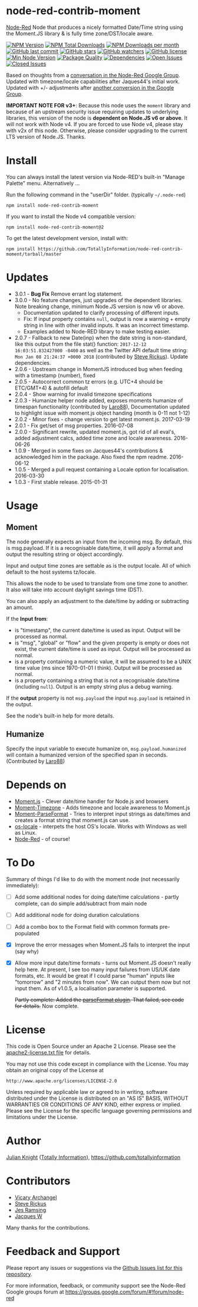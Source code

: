 # node-red-contrib-moment
[Node-Red](http://nodered.org) Node that produces a nicely formatted Date/Time string using the Moment.JS library & is fully time zone/DST/locale aware.

[![NPM Version](https://img.shields.io/npm/v/node-red-contrib-moment.svg)](https://www.npmjs.com/package/node-red-contrib-moment)
[![NPM Total Downloads](https://img.shields.io/npm/dt/node-red-contrib-moment.svg)](https://www.npmjs.com/package/node-red-contrib-moment)
[![NPM Downloads per month](https://img.shields.io/npm/dm/node-red-contrib-moment.svg)](https://www.npmjs.com/package/node-red-contrib-moment)
[![GitHub last commit](https://img.shields.io/github/last-commit/totallyinformation/node-red-contrib-moment.svg)](https://github.com/TotallyInformation/node-red-contrib-moment)
[![GitHub stars](https://img.shields.io/github/stars/TotallyInformation/node-red-contrib-moment.svg)](https://github.com/TotallyInformation/node-red-contrib-moment/watchers)
[![GitHub watchers](https://img.shields.io/github/watchers/TotallyInformation/node-red-contrib-moment.svg)](https://github.com/TotallyInformation/node-red-contrib-moment/stargazers)
[![GitHub license](https://img.shields.io/github/license/TotallyInformation/node-red-contrib-moment.svg)](https://github.com/TotallyInformation/node-red-contrib-moment/blob/master/LICENSE)
[![Min Node Version](https://img.shields.io/node/v/node-red-contrib-moment.svg)](https://www.npmjs.com/package/node-red-contrib-moment)
[![Package Quality](http://npm.packagequality.com/shield/node-red-contrib-moment.png)](http://packagequality.com/#?package=node-red-contrib-moment)
[![Dependencies](https://img.shields.io/david/TotallyInformation/node-red-contrib-moment.svg)](https://github.com/TotallyInformation/node-red-contrib-moment)
[![Open Issues](https://img.shields.io/github/issues-raw/TotallyInformation/node-red-contrib-moment.svg)](https://github.com/TotallyInformation/node-red-contrib-moment/issues)
[![Closed Issues](https://img.shields.io/github/issues-closed-raw/TotallyInformation/node-red-contrib-moment.svg)](https://github.com/TotallyInformation/node-red-contrib-moment/issues?q=is%3Aissue+is%3Aclosed)

Based on thoughts from a [conversation in the Node-Red Google Group](https://groups.google.com/d/msg/node-red/SXEGvfFLfQA/fhJCGBWvYEAJ). Updated with timezone/locale capabilities after Jaques44's initial work. Updated with +/- adjustments after [another conversion in the Google Group](https://groups.google.com/forum/#!topic/node-red/u3qoISFoKus).

**IMPORTANT NOTE FOR v3+**: Because this node uses the `moment` library and because of an upstream security issue requiring updates to underlying libraries, this version of the node is **dependent on Node.JS v6 or above**. It will not work with Node v4. If you are forced to use Node v4, please stay with v2x of this node. Otherwise, please consider upgrading to the current LTS version of Node.JS. Thanks.

# Install

You can always install the latest version via Node-RED's built-in "Manage Palette" menu. Alternatively ...

Run the following command in the "userDir" folder. (typically `~/.node-red`)

    npm install node-red-contrib-moment

If you want to install the Node v4 compatible version:

    npm install node-red-contrib-moment@2

To get the latest development version, install with:

    npm install https://github.com/TotallyInformation/node-red-contrib-moment/tarball/master

# Updates
- 3.0.1 - **Bug Fix** Remove errant log statement.
- 3.0.0 - No feature changes, just upgrades of the dependent libraries. Note breaking change, minimum Node.JS version is now v6 or above.
    - Documentation updated to clarify processing of different inputs.
    - Fix: If input property contains `null`, output is now a warning + empty string in line with other invalid inputs. It was an incorrect timestamp.
    - Examples added to Node-RED library to make testing easier.
- 2.0.7 - Fallback to new Date(inp) when the date string is non-standard, like this output from the file stat() function: `2017-12-12 16:03:51.832427000 -0400` as well as the Twitter API default time string: `Mon Jan 08 21:24:37 +0000 2018` (contributed by [Steve Rickus](https://github.com/shrickus)). Update dependencies.
- 2.0.6 - Upstream change in MomentJS introduced bug when feeding with a timestamp (number), fixed
- 2.0.5 - Autocorrect common tz errors (e.g. UTC+4 should be ETC/GMT+4) & autofill default
- 2.0.4 - Show warning for invalid timezone specifications
- 2.0.3 - Humanize helper node added, exposes moments humanize of timespan functionality (contributed by [Laro88](https://github.com/Laro88)),
  Documentation updated to highlight issue with moment.js object handing (month is 0-11 not 1-12)
- 2.0.2 - Minor fixes - change version to get latest moment.js. 2017-03-19
- 2.0.1 - Fix get/set of msg properties. 2016-07-08
- 2.0.0 - Significant rewrite, updated moment.js, got rid of all eval's, added adjustment calcs, added time zone and locale awareness. 2016-06-26
- 1.0.9 - Merged in some fixes on Jacques44's contributions & acknowledged him in the package. Also fixed the npm readme. 2016-06-12
- 1.0.5 - Merged a pull request containing a Locale option for localisation. 2016-03-30
- 1.0.3 - First stable release. 2015-01-31

# Usage

## Moment
The node generally expects an input from the incoming msg. By default, this is msg.payload. If it is a recognisable date/time, it will apply a format and output the resulting string or object accordingly.

Input and output time zones are settable as is the output locale. All of which default to the host systems tz/locale.

This allows the node to be used to translate from one time zone to another. It also will take into account daylight savings time (DST).

You can also apply an adjustment to the date/time by adding or subtracting an amount.

If the **Input from**:

* is "timestamp", the current date/time is used as input. Output will be processed as normal.
* is "msg", "global" or "flow" and the given property is empty or does not exist, the current date/time is used as input. Output will be processed as normal.
* is a property containing a numeric value, it will be assumed to be a UNIX time value (ms since 1970-01-01 I think). Output will be processed as normal.
* is a property containing a string that is not a recognisable date/time (including `null`). Output is an empty string plus a debug warning.

If the **output** property is not `msg.payload` the input `msg.payload` is retained in the output.

See the node's built-in help for more details.

## Humanize
Specify the input variable to execute humanize on, `msg.payload.humanized` will contain a humanized version of the specified span in seconds. (Contributed by [Laro88](https://github.com/Laro88))

# Depends on
- [Moment.js](http://momentjs.com/docs) - Clever date/time handler for Node.js and browsers
- [Moment-Timezone](http://momentjs.com/timezone/docs) - Adds timezone and locale awareness to Moment.js
- [Moment-ParseFormat](https://github.com/gr2m/moment-parseformat) - Tries to interpret input strings as date/times and creates a format string that moment.js can use.
- [os-locale](https://github.com/sindresorhus/os-locale) - interpets the host OS's locale. Works with Windows as well as Linux.
- [Node-Red](http://nodered.org/docs/) - of course!

# To Do

Summary of things I'd like to do with the moment node (not necessarily immediately):

* [ ] Add some additional nodes for doing date/time calculations - partly complete, can do simple add/subtract from main node
* [ ] Add additional node for doing duration calculations
* [ ] Add a combo box to the Format field with common formats pre-populated
* [x] Improve the error messages when Moment.JS fails to interpret the input (say why)
* [x] Allow more input date/time formats - turns out Moment.JS doesn't really help here. At present, I see too many input failures from US/UK date formats, etc.
  It would be great if I could parse "human" inputs like "tomorrow" and "2 minutes from now". We can output them now but not input them. As of v1.0.5, a localisation parameter is supported.

  ~~Partly complete: Added the [parseFormat plugin](https://github.com/gr2m/moment.parseFormat). That failed, see code for details.~~ Now complete.

# License

This code is Open Source under an Apache 2 License. Please see the [apache2-license.txt file](https://github.com/TotallyInformation/node-red-contrib-moment/apache2-license.txt) for details.

You may not use this code except in compliance with the License. You may obtain an original copy of the License at

    http://www.apache.org/licenses/LICENSE-2.0

Unless required by applicable law or agreed to in writing, software distributed under the License is distributed on an
"AS IS" BASIS, WITHOUT WARRANTIES OR CONDITIONS OF ANY KIND, either express or implied. Please see the
License for the specific language governing permissions and limitations under the License.

# Author

[Julian Knight](https://uk.linkedin.com/in/julianknight2/) ([Totally Information](https://www.totallyinformation.com)), https://github.com/totallyinformation

# Contributors

* [Vicary Archangel](https://github.com/vicary)
* [Steve Rickus](https://github.com/shrickus)
* [Jes Ramsing](https://github.com/Laro88)
* [Jacques W](https://github.com/Jacques44)

Many thanks for the contributions.

# Feedback and Support

Please report any issues or suggestions via the [Github Issues list for this repository](https://github.com/TotallyInformation/node-red-contrib-moment/issues).

For more information, feedback, or community support see the Node-Red Google groups forum at https://groups.google.com/forum/#!forum/node-red
